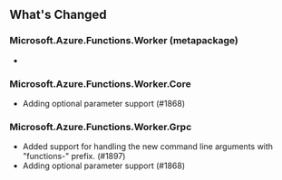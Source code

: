 ## What's Changed

<!-- Please add your release notes in the following format:
- My change description (#PR/#issue)
-->

### Microsoft.Azure.Functions.Worker (metapackage) <version>

- <entry>

### Microsoft.Azure.Functions.Worker.Core <version>

- Adding optional parameter support (#1868)

### Microsoft.Azure.Functions.Worker.Grpc <version>

- Added support for handling the new command line arguments with "functions-" prefix. (#1897)
- Adding optional parameter support (#1868)
  